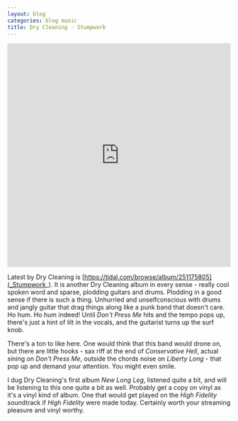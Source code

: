 ```yaml
---
layout: blog
categories: blog music
title: Dry Cleaning - Stumpwork
---
```

<div style="position: relative; padding-bottom: 100%; height: 0; overflow: hidden; max-width: 100%;"><iframe src="https://embed.tidal.com/albums/251175805?layout=gridify" frameborder="0" allowfullscreen style="position: absolute; top: 0; left: 0; width: 100%; height: 1px; min-height: 100%; margin: 0 auto;"></iframe></div>

Latest by Dry Cleaning is [https://tidal.com/browse/album/251175805](_Stumpwork_).  It is another Dry Cleaning album in every sense - really cool spoken word and sparse, plodding guitars and drums.  Plodding in a good sense if there is such a thing.  Unhurried and unselfconscious with drums and jangly guitar that drag things along like a punk band that doesn't care.  Ho hum.  Ho hum indeed!  Until _Don't Press Me_ hits and the tempo pops up, there's just a hint of lilt in the vocals, and the guitarist turns up the surf knob.

There's a ton to like here.  One would think that this band would drone on, but there are little hooks - sax riff at the end of _Conservative Hell_, actual sining on _Don't Press Me_, outside the chords noise on _Liberty Long_ - that pop up and demand your attention.  You might even smile.

I dug Dry Cleaning's first album _New Long Leg_, listened quite a bit, and will be listening to this one quite a bit as well.  Probably get a copy on vinyl as it's a vinyl kind of album.  One that would get played on the _High Fidelity_ soundtrack if _High Fidelity_ were made today.  Certainly worth your streaming pleasure and vinyl worthy.
